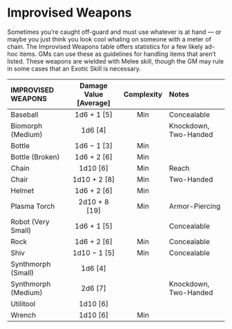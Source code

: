 # Improvised Weapons

Sometimes you’re caught off-guard and must use whatever is at hand — or maybe you just think you look cool whaling on someone with a meter of chain. The Improvised Weapons table offers statistics for a few likely ad-hoc items. GMs can use these as guidelines for handling items that aren’t listed. These weapons are wielded with Melee skill, though the GM may rule in some cases that an Exotic Skill is necessary.

<!--sort-->

| IMPROVISED WEAPONS  | Damage Value \[Average\] | Complexity | Notes                 |
| :------------------ | :----------------------: | :--------: | :-------------------- |
| Baseball            |      1d6 + 1 \[5\]       |    Min     | Concealable           |
| Biomorph (Medium)   |        1d6 \[4\]         |            | Knockdown, Two-Handed |
| Bottle              |      1d6 − 1 \[3\]       |    Min     |                       |
| Bottle (Broken)     |      1d6 + 2 \[6\]       |    Min     |                       |
| Chain               |        1d10 \[6\]        |    Min     | Reach                 |
| Chair               |      1d10 + 2 \[8\]      |    Min     | Two-Handed            |
| Helmet              |      1d6 + 2 \[6\]       |    Min     |                       |
| Plasma Torch        |     2d10 + 8 \[19\]      |    Min     | Armor-Piercing        |
| Robot (Very Small)  |      1d6 + 1 \[5\]       |            | Concealable           |
| Rock                |      1d6 + 2 \[6\]       |    Min     | Concealable           |
| Shiv                |      1d10 − 1 \[5\]      |    Min     | Concealable           |
| Synthmorph (Small)  |        1d6 \[4\]         |            |                       |
| Synthmorph (Medium) |        2d6 \[7\]         |            | Knockdown, Two-Handed |
| Utilitool           |        1d10 \[6\]        |            |                       |
| Wrench              |        1d10 \[6\]        |    Min     |                       |
